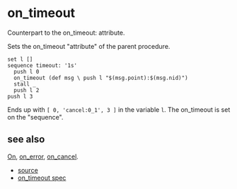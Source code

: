 
# on_timeout

Counterpart to the on_timeout: attribute.

Sets the on_timeout "attribute" of the parent procedure.

```
set l []
sequence timeout: '1s'
  push l 0
  on_timeout (def msg \ push l "$(msg.point):$(msg.nid)")
  stall _
  push l 2
push l 3
```
Ends up with `[ 0, 'cancel:0_1', 3 ]` in the variable `l`. The on_timeout
is set on the "sequence".

## see also

[On](on.md), [on_error](on_error.md), [on_cancel](on_cancel.md).


* [source](https://github.com/floraison/flor/tree/master/lib/flor/punit/on_timeout.rb)
* [on_timeout spec](https://github.com/floraison/flor/tree/master/spec/punit/on_timeout_spec.rb)

